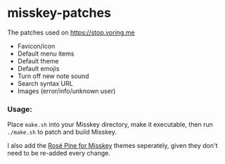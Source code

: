 # misskey-patches
The patches used on https://stop.voring.me

- Favicon/icon
- Default menu items
- Default theme
- Default emojis
- Turn off new note sound
- Search syntax URL
- Images (error/info/unknown user)

### Usage:
Place `make.sh` into your Misskey directory, make it executable, then run `./make.sh` to patch and build Misskey.

I also add the [Rosé Pine for Misskey](https://github.com/rose-pine/misskey) themes seperately, given they don't need to be re-added every change.
